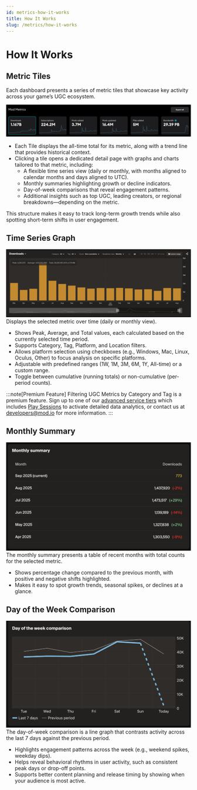 ```yaml
---
id: metrics-how-it-works
title: How It Works
slug: /metrics/how-it-works
---
```

# How It Works

## Metric Tiles

Each dashboard presents a series of metric tiles that showcase key activity across your game’s UGC ecosystem.

![Metric Tiles](img/spark-charts.png)

* Each Tile displays the all-time total for its metric, along with a trend line that provides historical context.  
* Clicking a tile opens a dedicated detail page with graphs and charts tailored to that metric, including:  
  * A flexible time series view (daily or monthly, with months aligned to calendar months and days aligned to UTC).  
  * Monthly summaries highlighting growth or decline indicators.  
  * Day-of-week comparisons that reveal engagement patterns.  
  * Additional insights such as top UGC, leading creators, or regional breakdowns—depending on the metric.

This structure makes it easy to track long-term growth trends while also spotting short-term shifts in user engagement.

## Time Series Graph

![Time Series Graph](img/downloads.png)
Displays the selected metric over time (daily or monthly view).

* Shows Peak, Average, and Total values, each calculated based on the currently selected time period.  
* Supports Category, Tag, Platform, and Location filters.  
* Allows platform selection using checkboxes (e.g., Windows, Mac, Linux, Oculus, Other) to focus analysis on specific platforms.  
* Adjustable with predefined ranges (1W, 1M, 3M, 6M, 1Y, All-time) or a custom range.  
* Toggle between cumulative (running totals) or non-cumulative (per-period counts).

:::note[Premium Feature]
Filtering UGC Metrics by Category and Tag is a premium feature. Sign up to one of our [advanced service tiers](https://mod.io/pricing) which includes [Play Sessions](/metrics/game#play-sessions) to activate detailed data analytics, or contact us at developers@mod.io for more information.
:::

## Monthly Summary

![Monthly Summary](img/monthly-summary.png)
The monthly summary presents a table of recent months with total counts for the selected metric.

* Shows percentage change compared to the previous month, with positive and negative shifts highlighted.  
* Makes it easy to spot growth trends, seasonal spikes, or declines at a glance.

## Day of the Week Comparison

![Day of the Week Comparison](img/day-comparison.png)
The day-of-week comparison is a line graph that contrasts activity across the last 7 days against the previous period.

* Highlights engagement patterns across the week (e.g., weekend spikes, weekday dips).  
* Helps reveal behavioral rhythms in user activity, such as consistent peak days or drop-off points.  
* Supports better content planning and release timing by showing when your audience is most active.
